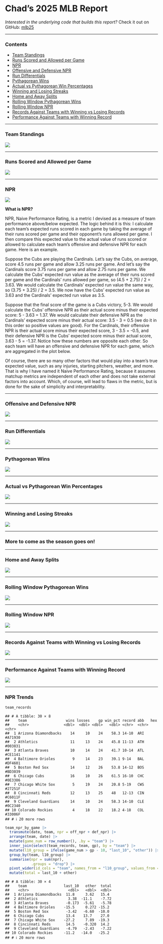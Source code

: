 Chad’s 2025 MLB Report
================

*Interested in the underlying code that builds this report?* Check it
out on GitHub:
<a href="https://github.com/chadallison/mlb25" target="_blank">mlb25</a>

------------------------------------------------------------------------

### Contents

- [Team Standings](#team-standings)
- [Runs Scored and Allowed per Game](#runs-scored-and-allowed-per-game)
- [NPR](#npr)
- [Offensive and Defensive NPR](#offensive-and-defensive-npr)
- [Run Differentials](#run-differentials)
- [Pythagorean Wins](#pythagorean-wins)
- [Actual vs Pythagorean Win
  Percentages](#actual-vs-pythagorean-win-percentages)
- [Winning and Losing Streaks](#winning-and-losing-streaks)
- [Home and Away Splits](#home-and-away-splits)
- [Rolling Window Pythagorean Wins](#rolling-window-pythagorean-wins)
- [Rolling Window NPR](#rolling-window-npr)
- [Records Against Teams with Winning vs Losing
  Records](#records-against-teams-with-winning-vs-losing-records)
- [Performance Against Teams with Winning
  Record](#performance-against-teams-with-winning-record)

------------------------------------------------------------------------

### Team Standings

![](README_files/figure-gfm/unnamed-chunk-4-1.png)<!-- -->

------------------------------------------------------------------------

### Runs Scored and Allowed per Game

![](README_files/figure-gfm/unnamed-chunk-5-1.png)<!-- -->

------------------------------------------------------------------------

### NPR

![](README_files/figure-gfm/unnamed-chunk-6-1.png)<!-- -->

**What is NPR?**

NPR, Naive Performance Rating, is a metric I devised as a measure of
team performance above/below expected. The logic behind it is this: I
calculate each team’s expected runs scored in each game by taking the
average of their runs scored per game and their opponent’s runs allowed
per game. I then compare this expected value to the actual value of runs
scored or allowed to calculate each team’s offensive and defensive NPR
for each game. Here is an example.

Suppose the Cubs are playing the Cardinals. Let’s say the Cubs, on
average, score 4.5 runs per game and allow 3.25 runs per game. And let’s
say the Cardinals score 3.75 runs per game and allow 2.75 runs per game.
We calculate the Cubs’ expected run value as the average of their runs
scored per game and the Cardinals’ runs allowed per game, so (4.5 +
2.75) / 2 = 3.63. We would calculate the Cardinals’ expected run value
the same way, so (3.75 + 3.25) / 2 = 3.5. We now have the Cubs’ expected
run value as 3.63 and the Cardinals’ expected run value as 3.5.

Suppose that the final score of the game is a Cubs victory, 5-3. We
would calculate the Cubs’ offensive NPR as their actual score minus
their expected score: 5 - 3.63 = 1.37. We would calculate their
defensive NPR as the Cardinals’ expected score minus their actual score:
3.5 - 3 = 0.5 (we do it in this order so positive values are good). For
the Cardinals, their offensive NPR is their actual score minus their
expected score, 3 - 3.5 = -0.5, and their defensive NPR is the Cubs’
expected score minus their actual score, 3.63 - 5 = -1.37. Notice how
these numbers are opposite each other. So each team will have an
offensive and defensive NPR for each game, which are aggregated in the
plot below.

Of course, there are so many other factors that would play into a team’s
true expected value, such as any injuries, starting pitchers, weather,
and more. That is why I have named it Naive Performance Rating, because
it assumes matchup metrics are independent of each other and does not
take external factors into account. Which, of course, will lead to flaws
in the metric, but is done for the sake of simplicity and
interpretability.

------------------------------------------------------------------------

### Offensive and Defensive NPR

![](README_files/figure-gfm/unnamed-chunk-7-1.png)<!-- -->

------------------------------------------------------------------------

### Run Differentials

![](README_files/figure-gfm/unnamed-chunk-8-1.png)<!-- -->

------------------------------------------------------------------------

### Pythagorean Wins

![](README_files/figure-gfm/unnamed-chunk-9-1.png)<!-- -->

------------------------------------------------------------------------

### Actual vs Pythagorean Win Percentages

![](README_files/figure-gfm/unnamed-chunk-10-1.png)<!-- -->

------------------------------------------------------------------------

### Winning and Losing Streaks

![](README_files/figure-gfm/unnamed-chunk-11-1.png)<!-- -->

------------------------------------------------------------------------

### More to come as the season goes on!

------------------------------------------------------------------------

### Home and Away Splits

![](README_files/figure-gfm/unnamed-chunk-12-1.png)<!-- -->

------------------------------------------------------------------------

### Rolling Window Pythagorean Wins

![](README_files/figure-gfm/unnamed-chunk-13-1.png)<!-- -->

------------------------------------------------------------------------

### Rolling Window NPR

![](README_files/figure-gfm/unnamed-chunk-14-1.png)<!-- -->

------------------------------------------------------------------------

### Records Against Teams with Winning vs Losing Records

![](README_files/figure-gfm/unnamed-chunk-15-1.png)<!-- -->

------------------------------------------------------------------------

### Performance Against Teams with Winning Record

![](README_files/figure-gfm/unnamed-chunk-16-1.png)<!-- -->

------------------------------------------------------------------------

### NPR Trends

``` r
team_records
```

    ## # A tibble: 30 × 8
    ##    team                  wins losses    gp win_pct record abb   hex    
    ##    <chr>                <dbl>  <dbl> <dbl>   <dbl> <chr>  <chr> <chr>  
    ##  1 Arizona Diamondbacks    14     10    24    58.3 14-10  ARI   #A71930
    ##  2 Athletics               11     13    24    45.8 11-13  ATH   #003831
    ##  3 Atlanta Braves          10     14    24    41.7 10-14  ATL   #CE1141
    ##  4 Baltimore Orioles        9     14    23    39.1 9-14   BAL   #DF4601
    ##  5 Boston Red Sox          14     12    26    53.8 14-12  BOS   #BD3039
    ##  6 Chicago Cubs            16     10    26    61.5 16-10  CHC   #0E3386
    ##  7 Chicago White Sox        5     19    24    20.8 5-19   CWS   #27251F
    ##  8 Cincinnati Reds         12     13    25    48   12-13  CIN   #C6011F
    ##  9 Cleveland Guardians     14     10    24    58.3 14-10  CLE   #0C2340
    ## 10 Colorado Rockies         4     18    22    18.2 4-18   COL   #33006F
    ## # ℹ 20 more rows

``` r
team_npr_by_game |>
  transmute(date, team, npr = off_npr + def_npr) |>
  arrange(team, date) |>
  mutate(game_num = row_number(), .by = "team") |>
  inner_join(select(team_records, team, gp), by = "team") |>
  mutate(l10_group = ifelse(game_num > gp - 10, "last_10", "other")) |>
  group_by(team, l10_group) |>
  summarise(npr = sum(npr),
            .groups = "drop") |>
  pivot_wider(id_cols = "team", names_from = "l10_group", values_from = "npr") |>
  mutate(total = last_10 + other)
```

    ## # A tibble: 30 × 4
    ##    team                 last_10   other  total
    ##    <chr>                  <dbl>   <dbl>  <dbl>
    ##  1 Arizona Diamondbacks  11.8     3.62   15.4 
    ##  2 Athletics              3.38  -11.1    -7.72
    ##  3 Atlanta Braves        -0.173  -5.61   -5.78
    ##  4 Baltimore Orioles    -15.5     0.272 -15.2 
    ##  5 Boston Red Sox        -3.42   -6.60  -10.0 
    ##  6 Chicago Cubs          13.4    13.7    27.0 
    ##  7 Chicago White Sox    -27.2     7.89  -19.3 
    ##  8 Cincinnati Reds       14.5    -0.320  14.2 
    ##  9 Cleveland Guardians   -4.79   -2.43   -7.22
    ## 10 Colorado Rockies     -11.2   -14.0   -25.2 
    ## # ℹ 20 more rows
